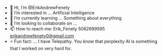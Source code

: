- 👋 Hi, I’m @ErikAndrewFenety
- 👀 I’m interested in ... Artificial Intelligence 
- 🌱 I’m currently learning ... Something about everything 
- 💞️ I’m looking to collaborate on ...
- 📫 How to reach me: Erik_Fenety  5062699595 erikandrewfenety0@gmail.com
- ⚡ Fun fact: ... I have Telepathy. You know that perplexity AI is something that I worked on very hard for.
  
